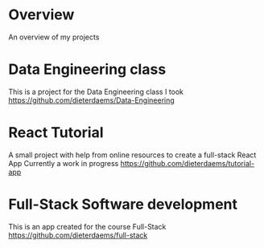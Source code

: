 # Overview
An overview of my projects

# Data Engineering class
This is a project for the Data Engineering class I took
https://github.com/dieterdaems/Data-Engineering

# React Tutorial
A small project with help from online resources to create a full-stack React App
Currently a work in progress
https://github.com/dieterdaems/tutorial-app


# Full-Stack Software development
This is an app created for the course Full-Stack
https://github.com/dieterdaems/full-stack
